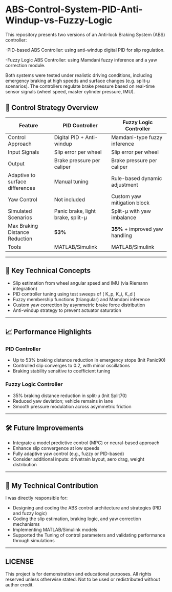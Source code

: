 # ABS-Control-System-PID-Anti-Windup-vs-Fuzzy-Logic
This repository presents two versions of an Anti-lock Braking System (ABS) controller:

  -PID-based ABS Controller: using anti-windup digital PID for slip regulation.
  
  -Fuzzy Logic ABS Controller: using Mamdani fuzzy inference and a yaw correction module.
  
Both systems were tested under realistic driving conditions, including emergency braking at high speeds and surface changes (e.g. split-μ scenarios). The controllers regulate brake pressure based on real-time sensor signals (wheel speed, master cylinder pressure, IMU).



## 🚗 Control Strategy Overview

| Feature                            | PID Controller                  | Fuzzy Logic Controller             |
|-----------------------------------|----------------------------------|------------------------------------|
| Control Approach                  | Digital PID + Anti-windup        | Mamdani-type fuzzy inference       |
| Input Signals                     | Slip error per wheel             | Slip error per wheel               |
| Output                            | Brake pressure per caliper       | Brake pressure per caliper         |
| Adaptive to surface differences   | Manual tuning                    | Rule-based dynamic adjustment      |
| Yaw Control                       | Not included                     | Custom yaw mitigation block        |
| Simulated Scenarios               | Panic brake, light brake, split-μ | Split-μ with yaw imbalance         |
| Max Braking Distance Reduction    | **53%**                          | **35%** + improved yaw handling    |
| Tools                             | MATLAB/Simulink                  | MATLAB/Simulink                    |

---

## 🔬 Key Technical Concepts

- Slip estimation from wheel angular speed and IMU (via Riemann integration)
- PID controller tuning using test sweeps of \( K_p, K_i, K_d \)
- Fuzzy membership functions (triangular) and Mamdani inference
- Custom yaw correction by asymmetric brake force distribution
- Anti-windup strategy to prevent actuator saturation

---

## 📈 Performance Highlights

### PID Controller
- Up to 53% braking distance reduction in emergency stops (Init Panic90)
- Controlled slip converges to 0.2, with minor oscillations
- Braking stability sensitive to coefficient tuning

### Fuzzy Logic Controller
- 35% braking distance reduction in split-μ (Init Split70)
- Reduced yaw deviation; vehicle remains in lane
- Smooth pressure modulation across asymmetric friction

---

## 🛠️ Future Improvements

- Integrate a model predictive control (MPC) or neural-based approach
- Enhance slip convergence at low speeds
- Fully adaptive yaw control (e.g., fuzzy or PID-based)
- Consider additional inputs: drivetrain layout, aero drag, weight distribution

---

## 🧠 My Technical Contribution
I was directly responsible for:
- Designing and coding the ABS control architecture and strategies (PID and fuzzy logic)
- Coding the slip estimation, braking logic, and yaw correction mechanisms
- Implementing MATLAB/Simulink models
- Supported the Tuning of control parameters and validating performance through simulations

---

## LICENSE
This project is for demonstration and educational purposes.  All rights reserved unless otherwise stated. Not to be used or redistributed without author credit. 
